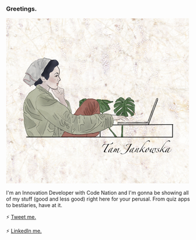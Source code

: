 ### Greetings.

![Header](https://github.com/tamjankowska/tamjankowska/blob/main/TJ.jpg)


I'm an Innovation Developer with Code Nation and I'm gonna be showing all of my stuff (good and less good) right here for your perusal. From quiz apps to bestiaries, have at it.

⚡ [Tweet me.](https://twitter.com/tinska)

⚡ [LinkedIn me.](https://www.linkedin.com/in/tamjankowska/)

<!--
**tamjankowska/tamjankowska** is a ✨ _special_ ✨ repository because its `README.md` (this file) appears on your GitHub profile.


- 🔭 I’m currently working on ...
- 🌱 I’m currently learning ...
- 👯 I’m looking to collaborate on ...
- 🤔 I’m looking for help with ...
- 💬 Ask me about ...
- 📫 How to reach me: ...
- 😄 Pronouns: ...
- ⚡ Fun fact: ...
-->
